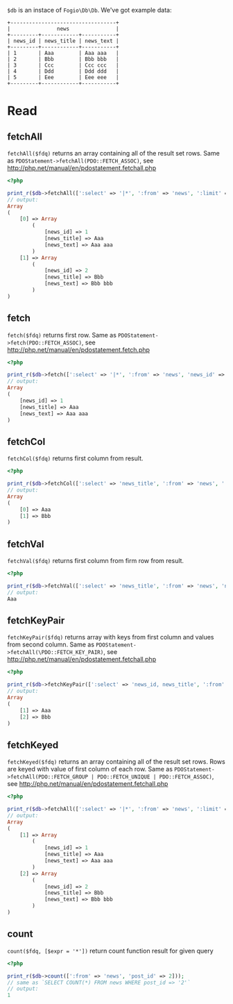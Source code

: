 
`$db` is an instace of `Fogio\Db\Db`. We've got example data:

```
+----------------------------------+
|               news               |
+---------+------------+-----------+
| news_id | news_title | news_text |
+---------+------------+-----------+
| 1       | Aaa        | Aaa aaa   |
| 2       | Bbb        | Bbb bbb   |
| 3       | Ccc        | Ccc ccc   |
| 4       | Ddd        | Ddd ddd   |
| 5       | Eee        | Eee eee   |
+---------+------------+-----------+
```

# Read

## fetchAll

`fetchAll($fdq)` returns an array containing all of the result set rows.
Same as `PDOStatement->fetchAll(PDO::FETCH_ASSOC)`, see http://php.net/manual/en/pdostatement.fetchall.php

```php
<?php

print_r($db->fetchAll([':select' => '|*', ':from' => 'news', ':limit' => 2]));
// output:
Array
(
    [0] => Array
        (
            [news_id] => 1
            [news_title] => Aaa
            [news_text] => Aaa aaa
        )
    [1] => Array
        (
            [news_id] => 2
            [news_title] => Bbb
            [news_text] => Bbb bbb
        )
)
```

## fetch

`fetch($fdq)` returns first row.
Same as `PDOStatement->fetch(PDO::FETCH_ASSOC)`, see <http://php.net/manual/en/pdostatement.fetch.php>

```php
<?php

print_r($db->fetch([':select' => '|*', ':from' => 'news', 'news_id' => 1]));
// output:
Array
(
    [news_id] => 1
    [news_title] => Aaa
    [news_text] => Aaa aaa
)
```

## fetchCol

`fetchCol($fdq)` returns first column from result.

```php
<?php

print_r($db->fetchCol([':select' => 'news_title', ':from' => 'news', ':limit' => 2]));
// output:
Array
(
    [0] => Aaa
    [1] => Bbb
)
```

## fetchVal

`fetchVal($fdq)` returns first column from firm row from result.

```php
<?php

print_r($db->fetchVal([':select' => 'news_title', ':from' => 'news', 'news_id' => 1]));
// output:
Aaa
```

## fetchKeyPair

`fetchKeyPair($fdq)` returns array with keys from first column and values from second column. Same as `PDOStatement->fetchAll(\PDO::FETCH_KEY_PAIR)`, see <http://php.net/manual/en/pdostatement.fetchall.php>

```php
<?php

print_r($db->fetchKeyPair([':select' => 'news_id, news_title', ':from' => 'news', ':limit' => 2]));
// output:
Array
(
    [1] => Aaa
    [2] => Bbb
)
```

## fetchKeyed

`fetchKeyed($fdq)` returns an array containing all of the result set rows. Rows are keyed with value of first column of each row.
Same as `PDOStatement->fetchAll(PDO::FETCH_GROUP | PDO::FETCH_UNIQUE | PDO::FETCH_ASSOC)`, see <http://php.net/manual/en/pdostatement.fetchall.php>

```php
<?php

print_r($db->fetchAll([':select' => '|*', ':from' => 'news', ':limit' => 2]));
// output:
Array
(
    [1] => Array
        (
            [news_id] => 1
            [news_title] => Aaa
            [news_text] => Aaa aaa
        )
    [2] => Array
        (
            [news_id] => 2
            [news_title] => Bbb
            [news_text] => Bbb bbb
        )
)
```

## count

`count($fdq, [$expr = '*'])` return count function result for given query

```php
<?php

print_r($db->count([':from' => 'news', 'post_id' => 2]));
// same as `SELECT COUNT(*) FROM news WHERE post_id => '2'`
// output:
1
```
